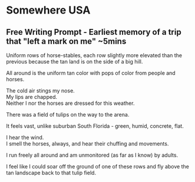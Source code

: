 # Somewhere USA

## Free Writing Prompt - Earliest memory of a trip that "left a mark on me" ~5mins

Uniform rows of horse-stables, each row slightly more elevated than the previous because the tan land is on the side of a big hill.

All around is the uniform tan color with pops of color from people and horses.



The cold air stings my nose.  
My lips are chapped.  
Neither I nor the horses are dressed for this weather.



There was a field of tulips on the way to the arena.



It feels vast, unlike suburban South Florida - green, humid, concrete, flat.



I hear the wind.  
I smell the horses, always, and hear their chuffing and movements.



I run freely all around and am unmonitored (as far as I know) by adults.



I feel like I could soar off the ground of one of these rows and fly above the tan landscape back to that tulip field.

